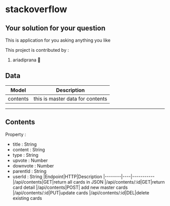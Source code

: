 # stackoverflow

## Your solution for your question
This is application for you asking anything you like


This project is contributed by :
1. ariadiprana :baby:




## Data
| Model | Description
|------|----
| contents | this is master data for contents
----------------------------------------------------


## Contents
Property :
- title : String
- content : String
- type : String
- upvote : Number
- downvote : Number
- parentId : String
- userId : String
|Endpoint|HTTP|Description
|--------|----|-----------
|/api/contents|GET|return all cards in JSON
|/api/contents/:id|GET|return card detail
|/api/contents|POST| add new master cards
|/api/contents/:id|PUT|update cards
|/api/contents/:id|DEL|delete existing cards
